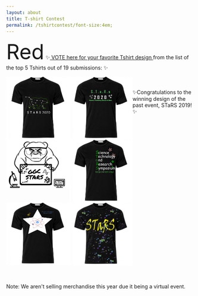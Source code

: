```yaml
---
layout: about
title: T-shirt Contest
permalink: /tshirtcontest/font-size:4em;
---
```


<span style="font-size:4em;">Red</span>
✨<a href="https://ggc.az1.qualtrics.com/jfe/form/SV_3fVkT5VXAk2SkhE"> VOTE here for your favorite Tshirt design </a> from the list of the top 5 Tshirts out of 19 submissions: ✨

<img src="/assets/images/tshirts/Lisa Tang.png" style="max-width:170px; max-height:170px; float: left;">
<img src="/assets/images/tshirts/STARStshirt_HeidiBolte.png" style="max-width:170px; max-height:170px; float: left;">
<img src="/assets/images/tshirts/Miguel Lago.png" style="max-width:170px; max-height:170px; float: left;">
<img src="/assets/images/tshirts/DaisyAguilar.png" style="max-width:170px; max-height:170px; float: left;">
<img src="/assets/images/tshirts/CassandraRichemond.png" style="max-width:170px; max-height:170px; float: left;">

<br><br>
✨Congratulations to the winning design of the past event, STaRS 2019!✨
<img src="/assets/images/tshirts/T-shirt Winner.png" style="max-width:170px; max-height:170px; float: center;">

<br>
<p style="clear: left;">Note: We aren't selling merchandise this year due it being a virtual event.</p>

